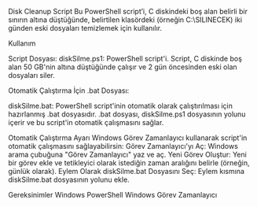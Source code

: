 Disk Cleanup Script
Bu PowerShell script’i, C diskindeki boş alan belirli bir sınırın altına düştüğünde, belirtilen klasördeki (örneğin C:\SILINECEK) iki günden eski dosyaları temizlemek için kullanılır.

Kullanım

Script Dosyası:
diskSilme.ps1: PowerShell script'i.
Script, C diskinde boş alan 50 GB'nin altına düştüğünde çalışır ve 2 gün öncesinden eski olan dosyaları siler.

Otomatik Çalıştırma İçin .bat Dosyası:

diskSilme.bat: PowerShell script'inin otomatik olarak çalıştırılması için hazırlanmış .bat dosyasıdır.
.bat dosyası, diskSilme.ps1 dosyasının yolunu içerir ve bu script'in otomatik çalışmasını sağlar.

Otomatik Çalıştırma Ayarı
Windows Görev Zamanlayıcı kullanarak script'in otomatik çalışmasını sağlayabilirsin:
Görev Zamanlayıcı'yı Aç:
Windows arama çubuğuna "Görev Zamanlayıcı" yaz ve aç.
Yeni Görev Oluştur:
Yeni bir görev ekle ve tetikleyici olarak istediğin zaman aralığını belirle (örneğin, günlük olarak).
Eylem Olarak diskSilme.bat Dosyasını Seç:
Eylem kısmına diskSilme.bat dosyasının yolunu ekle.

Gereksinimler
Windows PowerShell
Windows Görev Zamanlayıcı
